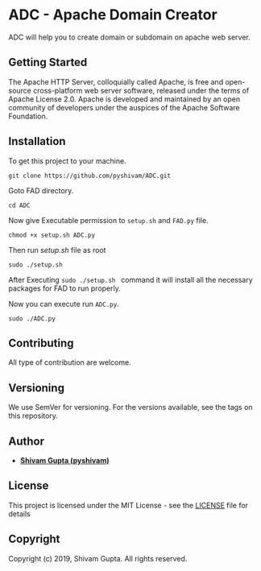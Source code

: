 # ADC - Apache Domain Creator
ADC will help you to create domain or subdomain on apache web server.

## Getting Started
The Apache HTTP Server, colloquially called Apache, is free and open-source cross-platform web server software, released under the terms of Apache License 2.0. Apache is developed and maintained by an open community of developers under the auspices of the Apache Software Foundation.


## Installation
To get this project to your machine.

```commandline
git clone https://github.com/pyshivam/ADC.git
```
Goto FAD directory.
```commandline
cd ADC
``` 
Now give Executable permission to `setup.sh` and `FAD.py` file.
```commandline
chmod +x setup.sh ADC.py
```
Then run *setup.sh* file as root
```commandline
sudo ./setup.sh
``` 

After Executing `sudo ./setup.sh ` command it will install all the necessary packages for FAD to run properly.

Now you can execute run `ADC.py`.
```commandline
sudo ./ADC.py
``` 

## Contributing
All type of contribution are welcome.

## Versioning
We use SemVer for versioning. For the versions available, see the tags on this repository.

## Author
* [**Shivam Gupta (pyshivam)**](https://www.github.com/pyshivam) 

## License
This project is licensed under the MIT License - see the [LICENSE](LICENSE) file for details

## Copyright
Copyright (c) 2019, Shivam Gupta. All rights reserved.
